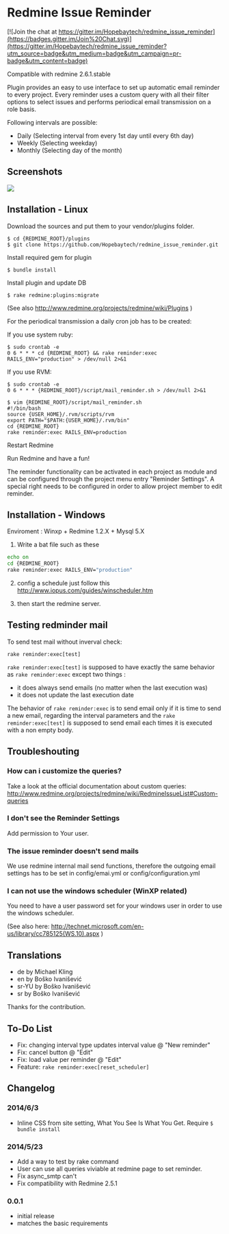 ﻿Redmine Issue Reminder
==============

[![Join the chat at https://gitter.im/Hopebaytech/redmine_issue_reminder](https://badges.gitter.im/Join%20Chat.svg)](https://gitter.im/Hopebaytech/redmine_issue_reminder?utm_source=badge&utm_medium=badge&utm_campaign=pr-badge&utm_content=badge)

Compatible with redmine 2.6.1.stable

Plugin provides an easy to use interface to set up automatic email reminder to every project. 
Every reminder uses a custom query with all their filter options to select issues 
and performs periodical email transmission on a role basis.

Following intervals are possible:
 - Daily (Selecting interval from every 1st day until every 6th day)
 - Weekly (Selecting weekday)
 - Monthly (Selecting day of the month)

## Screenshots

![](http://farm7.static.flickr.com/6109/6294745006_49986ec541_b.jpg)

## Installation - Linux

Download the sources and put them to your vendor/plugins folder.

```console
$ cd {REDMINE_ROOT}/plugins
$ git clone https://github.com/Hopebaytech/redmine_issue_reminder.git
```

Install required gem for plugin

```console
$ bundle install
```

Install plugin and update DB

```console
$ rake redmine:plugins:migrate
```

(See also http://www.redmine.org/projects/redmine/wiki/Plugins )    

For the periodical transmission a daily cron job has to be created:

If you use system ruby:

```console
$ sudo crontab -e
0 6 * * * cd {REDMINE_ROOT} && rake reminder:exec RAILS_ENV="production" > /dev/null 2>&1
```

If you use RVM:
```console 
$ sudo crontab -e
0 6 * * * {REDMINE_ROOT}/script/mail_reminder.sh > /dev/null 2>&1
```

```console 
$ vim {REDMINE_ROOT}/script/mail_reminder.sh
#!/bin/bash
source {USER_HOME}/.rvm/scripts/rvm
export PATH="$PATH:{USER_HOME}/.rvm/bin"
cd {REDMINE_ROOT}
rake reminder:exec RAILS_ENV=production
```

Restart Redmine

Run Redmine and have a fun!

The reminder functionality can be activated in each project as module and can be configured through the project menu entry "Reminder Settings".
A special right needs to be configured in order to allow project member to edit reminder.

## Installation - Windows

Enviroment : Winxp + Redmine 1.2.X + Mysql 5.X
 
 1. Write a bat file such as these

```bat
echo on
cd {REDMINE_ROOT}
rake reminder:exec RAILS_ENV="production"
```

 2. config a schedule just follow this
 http://www.iopus.com/guides/winscheduler.htm
 
 3. then start the redmine server.
 
## Testing redminder mail

To send test mail without inverval check:

```console
rake reminder:exec[test]
```

 `rake reminder:exec[test]` is supposed to have exactly the same behavior as `rake reminder:exec` except two things :
 
* it does always send emails (no matter when the last execution was)
* it does not update the last execution date

The behavior of `rake reminder:exec` is to send email only if it is time to send a new email, regarding the interval parameters and the `rake reminder:exec[test]` is supposed to send email each times it is executed with a non empty body.

## Troubleshouting

### How can i customize the queries?

Take a look at the official documentation about custom queries: 
http://www.redmine.org/projects/redmine/wiki/RedmineIssueList#Custom-queries

### I don't see the Reminder Settings

Add permission to Your user.

### The issue reminder doesn't send mails

We use redmine internal mail send functions, therefore the outgoing email settings 
has to be set in config/emai.yml or config/configuration.yml

### I can not use the windows scheduler (WinXP related)

You need to have a user password set for your windows user in order to use the windows scheduler.

(See also here: http://technet.microsoft.com/en-us/library/cc785125(WS.10).aspx )

## Translations

- de by Michael Kling
- en by Boško Ivanišević
- sr-YU by Boško Ivanišević
- sr by Boško Ivanišević

Thanks for the contribution. 

## To-Do List

- Fix: changing interval type updates interval value @ "New reminder"
- Fix: cancel button @ "Edit"
- Fix: load value per reminder @ "Edit"
- Feature: `rake reminder:exec[reset_scheduler]`

## Changelog

### 2014/6/3

 - Inline CSS from site setting, What You See Is What You Get. Require `$ bundle install`

### 2014/5/23

 - Add a way to test by rake command
 - User can use all queries viviable at redmine page to set reminder.
 - Fix async_smtp can't
 - Fix compatibility with Redmine 2.5.1

### 0.0.1

 - initial release
 - matches the basic requirements
